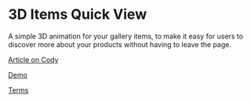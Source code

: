 3D Items Quick View
=========

A simple 3D animation for your gallery items, to make it easy for users to discover more about your products without having to leave the page.

[Article on Cody](http://codyhouse.co/gem/3d-items-quick-view/)

[Demo](http://codyhouse.co/demo/3d-items-quick-view/index.html)
 
[Terms](http://codyhouse.co/terms/)
